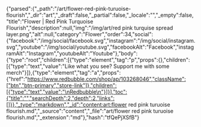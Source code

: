 {"parsed":{"_path":"/art/flower-red-pink-turuoise-flourish","_dir":"art","_draft":false,"_partial":false,"_locale":"","_empty":false,"title":"Flower | Red Pink Turquoise Flourish","description":null,"img":"/img/art/red pink turquise spread layer.png","alt":null,"category":"Flower","order":34,"social":{"facebook":"/img/social/facebook.svg","instagram":"/img/social/instagram.svg","youtube":"/img/social/youtube.svg","facebookAlt":"Facebook","instagramAlt":"Instagram","youtubeAlt":"Youtube"},"body":{"type":"root","children":[{"type":"element","tag":"p","props":{},"children":[{"type":"text","value":"Like what you see? Support me with some merch"}]},{"type":"element","tag":"a","props":{"href":"https://www.redbubble.com/shop/ap/103268046","className":["btn","btn-primary","store-link"]},"children":[{"type":"text","value":"\nRedbubble\n"}]}],"toc":{"title":"","searchDepth":2,"depth":2,"links":[]}},"_type":"markdown","_id":"content:art:flower red pink turuoise flourish.md","_source":"content","_file":"art/flower red pink turuoise flourish.md","_extension":"md"},"hash":"tfQePjXSfB"}